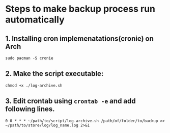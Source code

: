 # Steps to make backup process run automatically

## 1. Installing cron implemenatations(cronie) on Arch
```sudo pacman -S cronie```

## 2. Make the script executable:
```chmod +x ./log-archive.sh```

## 3. Edit crontab using `crontab -e` and add following lines.

```0 0 * * * ~/path/to/script/log-archive.sh /path/of/folder/to/backup >> ~/path/to/store/log/log_name.log 2>&1```


